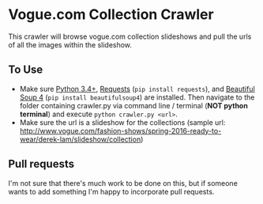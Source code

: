 Vogue.com Collection Crawler
=======
This crawler will browse vogue.com collection slideshows and pull the urls of all the images within the slideshow.

To Use
------
* Make sure [Python 3.4+](https://www.python.org/downloads/), [Requests](http://docs.python-requests.org/en/latest/) (`pip install requests`), and [Beautiful Soup 4](http://www.crummy.com/software/BeautifulSoup/bs4/doc/) (`pip install beautifulsoup4`) are installed. Then navigate to the folder containing crawler.py via command line / terminal (**NOT python terminal**) and execute `python crawler.py <url>`.
* Make sure the url is a slideshow for the collections (sample url: http://www.vogue.com/fashion-shows/spring-2016-ready-to-wear/derek-lam/slideshow/collection)

Pull requests
-------
I'm not sure that there's much work to be done on this, but if someone wants to add something I'm happy to incorporate pull requests.
